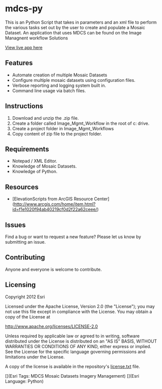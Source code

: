 # mdcs-py

This is an Python Script that takes in parameters and an xml file to perform the various tasks set out by the user to create and populate a Mosaic Dataset.
An application that uses MDCS can be found on the Image Managnent workflow Solutions

[View live app here]( http://www.arcgis.com/home/item.html?id=f1e1020f94ab40219cf0d2f22a62ceee/)


## Features
* Automate creation of multiple Mosaic Datasets
* Configure multiple mosaic datasets using configuration files.
* Verbose reporting and logging system built in. 
* Command line usage via batch files. 

## Instructions

1. Download and unzip the .zip file.
2. Create a folder called Image_Mgmt_Workflow in the root of c: drive.
3. Create a project folder in Image_Mgmt_Workflows
4. Copy content of zip file to the project folder. 

## Requirements

* Notepad / XML Editor.
* Knowledge of Mosaic Datasets.
* Knowledge of Python.

## Resources

* [ElevationScripts from ArcGIS Resource Center] (http://www.arcgis.com/home/item.html?id=f1e1020f94ab40219cf0d2f22a62ceee/)

## Issues

Find a bug or want to request a new feature?  Please let us know by submitting an issue.

## Contributing

Anyone and everyone is welcome to contribute. 

## Licensing
Copyright 2012 Esri

Licensed under the Apache License, Version 2.0 (the "License");
you may not use this file except in compliance with the License.
You may obtain a copy of the License at

   http://www.apache.org/licenses/LICENSE-2.0

Unless required by applicable law or agreed to in writing, software
distributed under the License is distributed on an "AS IS" BASIS,
WITHOUT WARRANTIES OR CONDITIONS OF ANY KIND, either express or implied.
See the License for the specific language governing permissions and
limitations under the License.

A copy of the license is available in the repository's [license.txt](https://github.com/ArcGIS/mdcs-py/blob/master/license.txt) file.

[](Esri Tags: MDCS Mosaic Datasets Imagery Management) 
[](Esri Language: Python)

